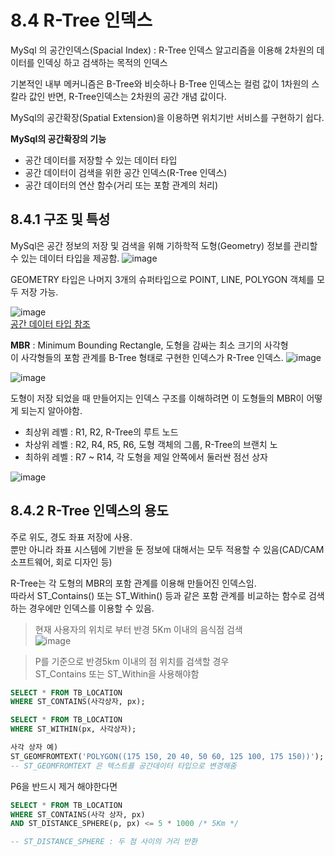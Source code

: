 # 8.4 R-Tree 인덱스

MySql 의 공간인덱스(Spacial Index) : R-Tree 인덱스 알고리즘을 이용해 2차원의 데이터를 인덱싱 하고 검색하는 목적의 인덱스

기본적인 내부 메커니즘은 B-Tree와 비슷하나 B-Tree 인덱스는 컬럼 값이 1차원의 스칼라 값인 반면, R-Tree인덱스는 2차원의 공간 개념 값이다.

MySql의 공간확장(Spatial Extension)을 이용하면 위치기반 서비스를 구현하기 쉽다.

**MySql의 공간확장의 기능**
+ 공간 데이터를 저장할 수 있는 데이터 타입
+ 공간 데이터이 검색을 위한 공간 인덱스(R-Tree 인덱스)
+ 공간 데이터의 연산 함수(거리 또는 포함 관계의 처리)



## 8.4.1 구조 및 특성

MySql은 공간 정보의 저장 및 검색을 위해 기하학적 도형(Geometry) 정보를 관리할 수 있는 데이터 타입을 제공함.
![image](https://github.com/RealMySQL-Study/REAL_MYSQL_STUDY/assets/92290312/a92bf914-9cfb-40d1-b386-52feb509e653)

GEOMETRY 타입은 나머지 3개의 슈퍼타입으로 POINT, LINE, POLYGON 객체를 모두 저장 가능.

![image](https://github.com/RealMySQL-Study/REAL_MYSQL_STUDY/assets/92290312/0ca60a51-3fc7-4782-80ef-7edf359fd228)<br>
[공간 데이터 타입 참조](https://sparkdia.tistory.com/24)


**MBR** : Minimum Bounding Rectangle, 도형을 감싸는 최소 크기의 사각형<br>
이 사각형들의 포함 관계를 B-Tree 형태로 구현한 인덱스가 R-Tree 인덱스.
![image](https://github.com/RealMySQL-Study/REAL_MYSQL_STUDY/assets/92290312/9845f408-1436-4728-8dd0-4cf17bf20b50)

![image](https://github.com/RealMySQL-Study/REAL_MYSQL_STUDY/assets/92290312/dddb2d38-0991-4a1e-afae-eed8cf3e2e1c)

도형이 저장 되었을 때 만들어지는 인덱스 구조를 이해하려면 이 도형들의 MBR이 어떻게 되는지 알아야함.

+ 최상위 레벨 : R1, R2, R-Tree의 루트 노드
+ 차상위 레벨 : R2, R4, R5, R6, 도형 객체의 그룹, R-Tree의 브랜치 노
+ 최하위 레벨 : R7 ~ R14, 각 도형을 제일 안쪽에서 둘러싼 점선 상자

![image](https://github.com/RealMySQL-Study/REAL_MYSQL_STUDY/assets/92290312/efa53fdf-7691-4492-98ff-fbf1c5d07d77)


## 8.4.2 R-Tree 인덱스의 용도

주로 위도, 경도 좌표 저장에 사용.<br>
뿐만 아니라 좌표 시스템에 기반을 둔 정보에 대해서는 모두 적용할 수 있음(CAD/CAM 소프트웨어, 회로 디자인 등)

R-Tree는 각 도형의 MBR의 포함 관계를 이용해 만들어진 인덱스임.<br>
따라서 ST_Contains() 또는 ST_Within() 등과 같은 포함 관계를 비교하는 함수로 검색하는 경우에만 인덱스를 이용할 수 있음.

> 현재 사용자의 위치로 부터 반경 5Km 이내의 음식점 검색<br>
![image](https://github.com/RealMySQL-Study/REAL_MYSQL_STUDY/assets/92290312/59f1cdf1-15cb-4f0e-87d0-86db50484cc3)

> P를 기준으로 반경5km 이내의 점 위치를 검색할 경우<br>
> ST_Contains 또는 ST_Within을 사용해야함 <br>

```sql
SELECT * FROM TB_LOCATION
WHERE ST_CONTAINS(사각상자, px);

SELECT * FROM TB_LOCATION
WHERE ST_WITHIN(px, 사각상자);

사각 상자 예)
ST_GEOMFROMTEXT('POLYGON((175 150, 20 40, 50 60, 125 100, 175 150))');
-- ST_GEOMFROMTEXT 은 텍스트를 공간데이터 타입으로 변경해줌
```

P6을 반드시 제거 해야한다면 
```sql
SELECT * FROM TB_LOCATION
WHERE ST_CONTAINS(사각 상자, px)
AND ST_DISTANCE_SPHERE(p, px) <= 5 * 1000 /* 5Km */

-- ST_DISTANCE_SPHERE : 두 점 사이의 거리 반환
```
